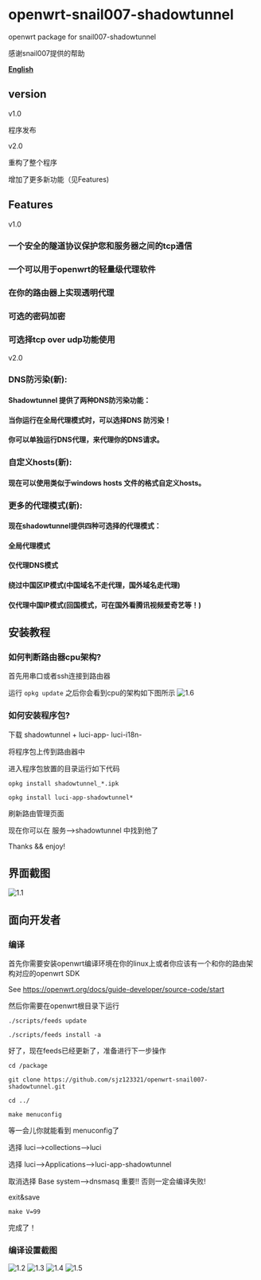 # openwrt-snail007-shadowtunnel

openwrt package for snail007-shadowtunnel

感谢snail007提供的帮助

**[English](/README.md)**

## version

v1.0

程序发布

v2.0

重构了整个程序

增加了更多新功能（见Features)

## Features

v1.0

### 一个安全的隧道协议保护您和服务器之间的tcp通信

### 一个可以用于openwrt的轻量级代理软件

### 在你的路由器上实现透明代理

### 可选的密码加密

### 可选择tcp over udp功能使用

v2.0

### DNS防污染(新):

#### Shadowtunnel 提供了两种DNS防污染功能：

#### 当你运行在全局代理模式时，可以选择DNS 防污染！

#### 你可以单独运行DNS代理，来代理你的DNS请求。

### 自定义hosts(新):

#### 现在可以使用类似于windows hosts 文件的格式自定义hosts。

### 更多的代理模式(新):

#### 现在shadowtunnel提供四种可选择的代理模式：

#### 全局代理模式

#### 仅代理DNS模式

#### 绕过中国区IP模式(中国域名不走代理，国外域名走代理)

#### 仅代理中国IP模式(回国模式，可在国外看腾讯视频爱奇艺等！)


## 安装教程

### 如何判断路由器cpu架构?

首先用串口或者ssh连接到路由器

运行 `opkg update` 之后你会看到cpu的架构如下图所示
![1.6](/pic/cpu_arch.png)

### 如何安装程序包?

下载 shadowtunnel + luci-app- luci-i18n-

将程序包上传到路由器中

进入程序包放置的目录运行如下代码

`opkg install shadowtunnel_*.ipk`

`opkg install luci-app-shadowtunnel*`

刷新路由管理页面

现在你可以在 服务-->shadowtunnel 中找到他了

Thanks && enjoy!

## 界面截图
![1.1](/pic/main_cn.jpg)

## 面向开发者

### 编译

首先你需要安装openwrt编译环境在你的linux上或者你应该有一个和你的路由架构对应的openwrt SDK

See https://openwrt.org/docs/guide-developer/source-code/start 

然后你需要在openwrt根目录下运行

`./scripts/feeds update`

`./scripts/feeds install -a`

好了，现在feeds已经更新了，准备进行下一步操作

`cd /package`

`git clone https://github.com/sjz123321/openwrt-snail007-shadowtunnel.git`

`cd ../`

`make menuconfig`

等一会儿你就能看到 menuconfig了

选择 luci-->collections-->luci

选择 luci-->Applications-->luci-app-shadowtunnel

取消选择 Base system-->dnsmasq 重要!! 否则一定会编译失败!

exit&save

`make V=99`

完成了！

### 编译设置截图
![1.2](/pic/after_git.png) 
![1.3](/pic/luci_app.png) 
![1.4](/pic/luci_app_in.png) 
![1.5](/pic/dnsmasq.png) 
